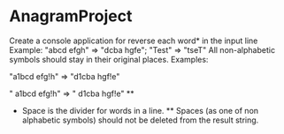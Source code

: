 # AnagramProject

Create a console application for reverse each word* in the input line
Example: "abcd efgh" => "dcba hgfe"; "Test" => "tseT"
All non-alphabetic symbols should stay in their original places.
Examples: 

"a1bcd efg!h" => "d1cba hgf!e"

"  a1bcd    efg!h" => "  d1cba    hgf!e" **

* Space is the divider for words in a line.
** Spaces (as one of non alphabetic symbols) should not be deleted from the result string.
